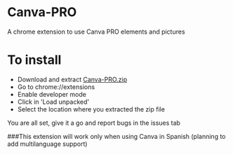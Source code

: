 # Canva-PRO
A chrome extension to use Canva PRO elements and pictures

# To install

 - Download and extract [Canva-PRO.zip](https://github.com/Fdito/Canva-PRO/blob/master/Canva_PRO.zip?raw=true)
 - Go to chrome://extensions
 - Enable developer mode
 - Click in 'Load unpacked'
 - Select the location where you extracted the zip file


You are all set, give it a go and report bugs in the issues tab

###This extension will work only when using Canva in Spanish (planning to add multilanguage support)
